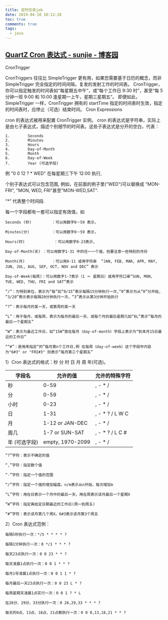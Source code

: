 ```yaml
---
title: 定时任务job
date: 2019-04-10 10:12:28
toc: true
comments: true
tags:
  - java
---
```


## [QuartZ Cron 表达式 - sunjie - 博客园](https://www.cnblogs.com/sunjie9606/archive/2012/03/15/2397626.html)

CronTrigger

CronTriggers 往往比 SimpleTrigger 更有用，如果您需要基于日历的概念，而非 SimpleTrigger 完全指定的时间间隔，复发的发射工作的时间表。
CronTrigger，你可以指定触发的时间表如“每星期五中午”，或“每个工作日 9:30 时”，甚至“每 5 分钟一班 9:00 和 10:00 逢星期一上午，星期三星期五“。
即便如此，SimpleTrigger 一样，CronTrigger 拥有的 startTime 指定的时间表时生效，指定的时间表时，应停止（可选）结束时间。
Cron Expressions

cron 的表达式被用来配置 CronTrigger 实例。 cron 的表达式是字符串，实际上是由七子表达式，描述个别细节的时间表。这些子表达式是分开的空白，代表：

    1.        Seconds
    2.        Minutes
    3.        Hours
    4.        Day-of-Month
    5.        Month
    6.        Day-of-Week
    7.        Year (可选字段)

例 "0 0 12 ? \* WED" 在每星期三下午 12:00 执行,

个别子表达式可以包含范围, 例如，在前面的例子里("WED")可以替换成 "MON-FRI", "MON, WED, FRI"甚至"MON-WED,SAT".

“\*” 代表整个时间段.

每一个字段都有一套可以指定有效值，如

    Seconds (秒)         ：可以用数字0－59 表示，

    Minutes(分)          ：可以用数字0－59 表示，

    Hours(时)             ：可以用数字0-23表示,

    Day-of-Month(天) ：可以用数字1-31 中的任一一个值，但要注意一些特别的月份

    Month(月)            ：可以用0-11 或用字符串  “JAN, FEB, MAR, APR, MAY, JUN, JUL, AUG, SEP, OCT, NOV and DEC” 表示

    Day-of-Week(每周)：可以用数字1-7表示（1 ＝ 星期日）或用字符口串“SUN, MON, TUE, WED, THU, FRI and SAT”表示

    “/”：为特别单位，表示为“每”如“0/15”表示每隔15分钟执行一次,“0”表示为从“0”分开始, “3/20”表示表示每隔20分钟执行一次，“3”表示从第3分钟开始执行

    “?”：表示每月的某一天，或第周的某一天

    “L”：用于每月，或每周，表示为每月的最后一天，或每个月的最后星期几如“6L”表示“每月的最后一个星期五”

    “W”：表示为最近工作日，如“15W”放在每月（day-of-month）字段上表示为“到本月15日最近的工作日”

    ““#”：是用来指定“的”每月第n个工作日,例 在每周（day-of-week）这个字段中内容为"6#3" or "FRI#3" 则表示“每月第三个星期五”

1）Cron 表达式的格式：秒 分 时 日 月 周 年(可选)。

| 字段名        | 允许的值         | 允许的特殊字符   |
| ------------- | ---------------- | ---------------- |
| 秒            | 0-59             | , - \* /         |
| 分            | 0-59             | , - \* /         |
| 小时          | 0-23             | , - \* /         |
| 日            | 1-31             | , - \* ? / L W C |
| 月            | 1-12 or JAN-DEC  | , - \* /         |
| 周几          | 1-7 or SUN-SAT   | , - \* ? / L C # |
| 年 (可选字段) | empty, 1970-2099 | , - \* /         |

    “?”字符：表示不确定的值

    “,”字符：指定数个值

    “-”字符：指定一个值的范围

    “/”字符：指定一个值的增加幅度。n/m表示从n开始，每次增加m

    “L”字符：用在日表示一个月中的最后一天，用在周表示该月最后一个星期X

    “W”字符：指定离给定日期最近的工作日(周一到周五)

    “#”字符：表示该月第几个周X。6#3表示该月第3个周五

2）Cron 表达式范例：

    每隔5秒执行一次：*/5 * * * * ?

    每隔1分钟执行一次：0 */1 * * * ?

    每天23点执行一次：0 0 23 * * ?

    每天凌晨1点执行一次：0 0 1 * * ?

    每月1号凌晨1点执行一次：0 0 1 1 * ?

    每月最后一天23点执行一次：0 0 23 L * ?

    每周星期天凌晨1点实行一次：0 0 1 ? * L

    在26分、29分、33分执行一次：0 26,29,33 * * * ?

    每天的0点、13点、18点、21点都执行一次：0 0 0,13,18,21 * * ?
